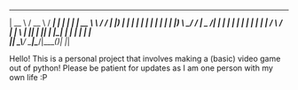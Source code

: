   _____   ____   _____ _    _ ______   _______     __
 |  __ \ / __ \ / ____| |  | |  ____| |  __ \ \   / /
 | |__) | |  | | |  __| |  | | |__    | |__) \ \_/ / 
 |  _  /| |  | | | |_ | |  | |  __|   |  ___/ \   /  
 | | \ \| |__| | |__| | |__| | |____ _| |      | |   
 |_|  \_\\____/ \_____|\____/|______(_)_|      |_| 


Hello! This is a personal project that involves making a (basic) video game out of python! Please be patient for updates as I am one person with my own life :P
